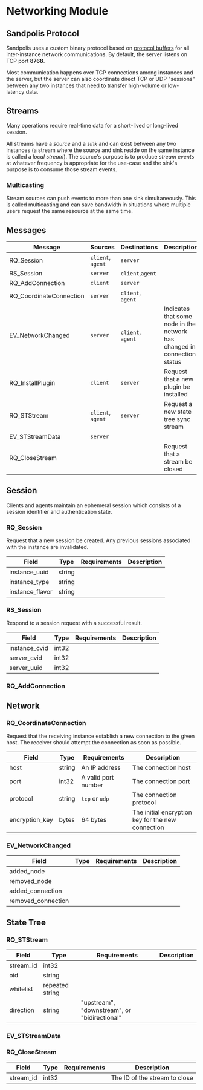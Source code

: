 # Networking Module

## Sandpolis Protocol

Sandpolis uses a custom binary protocol based on
[protocol buffers](https://developers.google.com/protocol-buffers) for all
inter-instance network communications. By default, the server listens on TCP
port **8768**.

Most communication happens over TCP connections among instances and the server,
but the server can also coordinate direct TCP or UDP "sessions" between any two
instances that need to transfer high-volume or low-latency data.

## Streams

Many operations require real-time data for a short-lived or long-lived session.

All streams have a _source_ and a _sink_ and can exist between any two instances
(a stream where the source and sink reside on the same instance is called a
_local stream_). The source's purpose is to produce _stream events_ at whatever
frequency is appropriate for the use-case and the sink's purpose is to consume
those stream events.

### Multicasting

Stream sources can push events to more than one sink simultaneously. This is
called multicasting and can save bandwidth in situations where multiple users
request the same resource at the same time.

## Messages

| Message                 | Sources           | Destinations      | Description                                                              |
| ----------------------- | ----------------- | ----------------- | ------------------------------------------------------------------------ |
| RQ_Session              | `client`, `agent` | `server`          |
| RS_Session              | `server`          | `client`,`agent`  |
| RQ_AddConnection        | `client`          | `server`          |
| RQ_CoordinateConnection | `server`          | `client`, `agent` |
| EV_NetworkChanged       | `server`          | `client`, `agent` | Indicates that some node in the network has changed in connection status |
| RQ_InstallPlugin        | `client`          | `server`          | Request that a new plugin be installed                                   |
| RQ_STStream             | `client`, `agent` | `server`          | Request a new state tree sync stream                                     |
| EV_STStreamData         | `server`          |
| RQ_CloseStream          |                   |                   | Request that a stream be closed                                          |

## Session

Clients and agents maintain an ephemeral session which consists of a session
identifier and authentication state.

### RQ_Session

Request that a new session be created. Any previous sessions associated with the
instance are invalidated.

| Field           | Type   | Requirements | Description |
| --------------- | ------ | ------------ | ----------- |
| instance_uuid   | string |              |             |
| instance_type   | string |              |             |
| instance_flavor | string |              |             |

### RS_Session

Respond to a session request with a successful result.

| Field         | Type  | Requirements | Description |
| ------------- | ----- | ------------ | ----------- |
| instance_cvid | int32 |              |             |
| server_cvid   | int32 |              |             |
| server_uuid   | int32 |              |             |

### RQ_AddConnection

## Network

### RQ_CoordinateConnection

Request that the receiving instance establish a new connection to the given
host. The receiver should attempt the connection as soon as possible.

| Field          | Type   | Requirements        | Description                                       |
| -------------- | ------ | ------------------- | ------------------------------------------------- |
| host           | string | An IP address       | The connection host                               |
| port           | int32  | A valid port number | The connection port                               |
| protocol       | string | `tcp` or `udp`      | The connection protocol                           |
| encryption_key | bytes  | 64 bytes            | The initial encryption key for the new connection |

### EV_NetworkChanged

| Field              | Type | Requirements | Description |
| ------------------ | ---- | ------------ | ----------- |
| added_node         |      |              |             |
| removed_node       |      |              |             |
| added_connection   |      |              |             |
| removed_connection |      |              |             |

## State Tree

### RQ_STStream

| Field     | Type            | Requirements                                 | Description |
| --------- | --------------- | -------------------------------------------- | ----------- |
| stream_id | int32           |
| oid       | string          |                                              |
| whitelist | repeated string |                                              |
| direction | string          | "upstream", "downstream", or "bidirectional" |

### EV_STStreamData

### RQ_CloseStream

| Field     | Type  | Requirements | Description                   |
| --------- | ----- | ------------ | ----------------------------- |
| stream_id | int32 |              | The ID of the stream to close |
